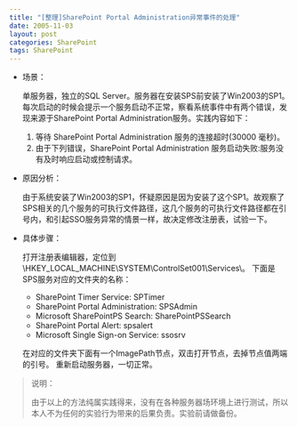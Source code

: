 ```yaml
---
title: "[整理]SharePoint Portal Administration异常事件的处理"
date: 2005-11-03
layout: post
categories: SharePoint
tags: SharePoint
---
```


* 场景：

  单服务器，独立的SQL Server。服务器在安装SPS前安装了Win2003的SP1。每次启动的时候会提示一个服务启动不正常，察看系统事件中有两个错误，发现来源于SharePoint Portal Administration服务。实践内容如下：

  1. 等待 SharePoint Portal Administration 服务的连接超时(30000 毫秒)。
  2. 由于下列错误，SharePoint Portal Administration 服务启动失败:服务没有及时响应启动或控制请求。

* 原因分析：

  由于系统安装了Win2003的SP1，怀疑原因是因为安装了这个SP1。故观察了SPS相关的几个服务的可执行文件路径，这几个服务的可执行文件路径都在引号内，和引起SSO服务异常的情景一样，故决定修改注册表，试验一下。

* 具体步骤：

  打开注册表编辑器，定位到\HKEY_LOCAL_MACHINE\SYSTEM\ControlSet001\Services\。
  下面是SPS服务对应的文件夹的名称：
  * SharePoint Timer Service: SPTimer
  * SharePoint Portal Administration: SPSAdmin
  * Microsoft SharePointPS Search: SharePointPSSearch
  * SharePoint Portal Alert: spsalert
  * Microsoft Single Sign-on Service: ssosrv

  在对应的文件夹下面有一个ImagePath节点，双击打开节点，去掉节点值两端的引号。
重新启动服务器，一切正常。

> 说明：
>
> 由于以上的方法纯属实践得来，没有在各种服务器场环境上进行测试，所以本人不为任何的实验行为带来的后果负责。实验前请做备份。